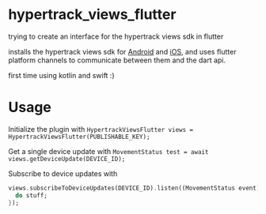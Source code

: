 # hypertrack_views_flutter

trying to create an interface for the hypertrack views sdk in flutter

installs the hypertrack views sdk for [Android](https://github.com/hypertrack/views-android) and [iOS](https://github.com/hypertrack/views-ios), and uses flutter platform channels to communicate between them and the dart api.

first time using kotlin and swift :)

# Usage

Initialize the plugin with `HypertrackViewsFlutter views = HypertrackViewsFlutter(PUBLISHABLE_KEY);`

Get a single device update with `MovementStatus test = await views.getDeviceUpdate(DEVICE_ID);`

Subscribe to device updates with 
```dart
views.subscribeToDeviceUpdates(DEVICE_ID).listen((MovementStatus event) {
  do stuff;
});
```
